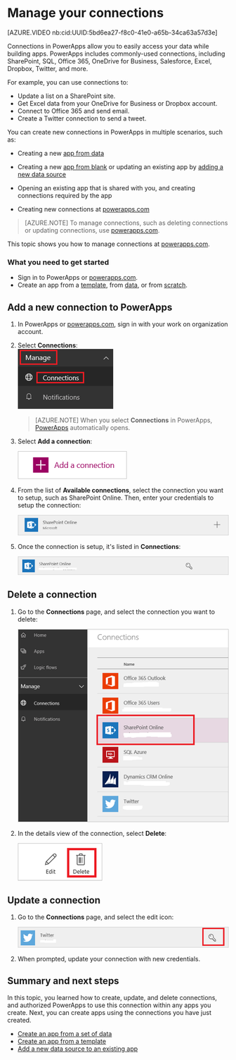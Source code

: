 <properties
    pageTitle="Manage connections in PowerApps | Microsoft PowerApps"
    description="Add or manage connections to SharePoint, SQL, OneDrive for Business, Salesforce, Office 365, OneDrive, DropBox, Twitter, Google Drive, and more in PowerApps"
    services=""
    suite="powerapps"
    documentationCenter="na"
    authors="archnair"
    manager="erikre"
    editor=""
    tags=""/>

<tags
   ms.service="powerapps"
   ms.devlang="na"
   ms.topic="article"
   ms.tgt_pltfrm="na"
   ms.workload="na"
   ms.date="05/19/2016"
   ms.author="archanan"/>

# Manage your connections

[AZURE.VIDEO nb:cid:UUID:5bd6ea27-f8c0-41e0-a65b-34ca63a57d3e]

Connections in PowerApps allow you to easily access your data while building apps. PowerApps includes commonly-used connections, including SharePoint, SQL, Office 365, OneDrive for Business, Salesforce, Excel, Dropbox, Twitter, and more.

For example, you can use connections to:

- Update a list on a SharePoint site.
- Get Excel data from your OneDrive for Business or Dropbox account.
- Connect to Office 365 and send email.
- Create a Twitter connection to send a tweet.

You can create new connections in PowerApps in multiple scenarios, such as:

- Creating a new [app from data](get-started-create-from-data.md)

- Creating a new [app from blank](get-started-create-from-blank.md) or updating an existing app by [adding a new data source](add-data-connection.md)

- Opening an existing app that is shared with you, and creating connections required by the app

- Creating new connections at [powerapps.com][1]

> [AZURE.NOTE] To manage connections, such as deleting connections or updating connections, use [powerapps.com][1].

This topic shows you how to manage connections at [powerapps.com][1].

### What you need to get started

- Sign in to PowerApps or [powerapps.com][1].
- Create an app from a [template](get-started-test-drive.md), from [data](get-started-create-from-data.md), or from [scratch](get-started-create-from-blank.md).

## Add a new connection to PowerApps

1. In PowerApps or [powerapps.com][1], sign in with your work on organization account.

1. Select **Connections**:  
	![Connections Manage](./media/add-manage-connections/manage-connections.png)

	> [AZURE.NOTE] When you select **Connections** in PowerApps, [PowerApps][1] automatically opens.

1. Select **Add a connection**:  

	![Add a connection](./media/add-manage-connections/add-new-connections.png)

1. From the list of **Available connections**, select the connection you want to setup, such as SharePoint Online. Then, enter your credentials to setup the connection:  

	![SharePoint Connector](./media/add-manage-connections/sharepointapi.png)

1. Once the connection is setup, it's listed in **Connections**:  

	![SharePoint Connection](./media/add-manage-connections/sharepointconnection.png)

## Delete a connection

1. Go to the **Connections** page, and select the connection you want to delete:  

	![Connections Manage](./media/add-manage-connections/connection-list.png)

1. In the details view of the connection, select **Delete**:  

	![Connections Manage](./media/add-manage-connections/deleteicon.png)

## Update a connection

1. Go to the **Connections** page, and select the edit icon:  

	![Connections Manage](./media/add-manage-connections/editicon.png)

2. When prompted, update your connection with new credentials.

## Summary and next steps
In this topic, you learned how to create, update, and delete connections, and authorized PowerApps to use this connection within any apps you create. Next, you can create apps using the connections you have just created.

- [Create an app from a set of data](get-started-create-from-data.md)
- [Create an app from a template](get-started-test-drive.md)
- [Add a new data source to an existing app](add-data-connection.md)

<!--Reference links in article-->
[1]: https://web.powerapps.com
